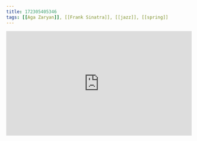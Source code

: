 ```yaml
---
title: 172305405346
tags: [[Aga Zaryan]], [[Frank Sinatra]], [[jazz]], [[spring]]
---
```

<iframe allow="accelerometer; autoplay; clipboard-write; encrypted-media; gyroscope; picture-in-picture" allowfullscreen="" frameborder="0" height="281" id="youtube_iframe" src="https://www.youtube.com/embed/0HHzUdLO7TU?feature=oembed&amp;enablejsapi=1&amp;origin=https://safe.txmblr.com&amp;wmode=opaque" width="500"></iframe>